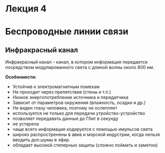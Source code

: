 # Лекция 4

# Беспроводные линии связи

## Инфракрасный канал 

Инфракрасный канал – канал, в котором информация
передается посредством модулированного света с длиной
волны около 800 нм.

__Особенности:__

- Устойчив к электромагнитным помехам
- Не проходит через препятствия (стены и т.п.)
- Низкое энергопотребление источника и передатчика
- Зависит от параметров окружения (влажность, осадки и др.)
- Не виден глазу человека, поэтому не ослепляет 
- используется не только для передачи утройство-устройство
- позволяет передавать данные до Гбит в секунду
- не устарела
- чаще всего информация кодируется с помощью имульсов света 
- широко распростренены в авиа и морской индустрии, когда нельзя вводить доп.шумы в эфир.
- обладает высокой степернью защиты (сложно поймать и заметно)
 



 
